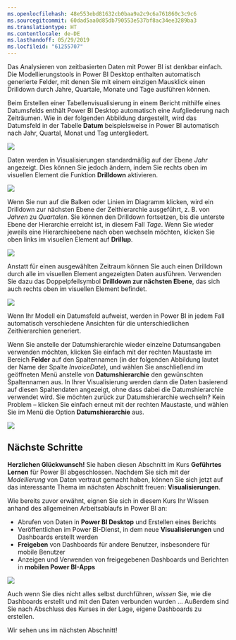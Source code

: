 ```yaml
---
ms.openlocfilehash: 48e553ebd81632cb0baa9a2c9c6a761860c3c9c6
ms.sourcegitcommit: 60dad5aa0d85db790553e537bf8ac34ee3289ba3
ms.translationtype: HT
ms.contentlocale: de-DE
ms.lasthandoff: 05/29/2019
ms.locfileid: "61255707"
---
```

Das Analysieren von zeitbasierten Daten mit Power BI ist denkbar einfach. Die Modellierungstools in Power BI Desktop enthalten automatisch generierte Felder, mit denen Sie mit einem einzigen Mausklick einen Drilldown durch Jahre, Quartale, Monate und Tage ausführen können.  

Beim Erstellen einer Tabellenvisualisierung in einem Bericht mithilfe eines Datumsfelds enthält Power BI Desktop automatisch eine Aufgliederung nach Zeiträumen. Wie in der folgenden Abbildung dargestellt, wird das Datumsfeld in der Tabelle **Datum** beispielsweise in Power BI automatisch nach Jahr, Quartal, Monat und Tag untergliedert.

![](media/2-6a-explore-time-based-data/2-6a_1.png)

Daten werden in Visualisierungen standardmäßig auf der Ebene *Jahr* angezeigt. Dies können Sie jedoch ändern, indem Sie rechts oben im visuellen Element die Funktion **Drilldown** aktivieren.

![](media/2-6a-explore-time-based-data/2-6a_2.png)

Wenn Sie nun auf die Balken oder Linien im Diagramm klicken, wird ein Drilldown zur nächsten Ebene der Zeithierarchie ausgeführt, z. B. von *Jahren* zu *Quartalen*. Sie können den Drilldown fortsetzen, bis die unterste Ebene der Hierarchie erreicht ist, in diesem Fall *Tage*. Wenn Sie wieder jeweils eine Hierarchieebene nach oben wechseln möchten, klicken Sie oben links im visuellen Element auf **Drillup**.

![](media/2-6a-explore-time-based-data/2-6a_3.png)

Anstatt für einen ausgewählten Zeitraum können Sie auch einen Drilldown durch alle im visuellen Element angezeigten Daten ausführen. Verwenden Sie dazu das Doppelpfeilsymbol **Drilldown zur nächsten Ebene**, das sich auch rechts oben im visuellen Element befindet.

![](media/2-6a-explore-time-based-data/2-6a_4.png)

Wenn Ihr Modell ein Datumsfeld aufweist, werden in Power BI in jedem Fall automatisch verschiedene Ansichten für die unterschiedlichen Zeithierarchien generiert.

Wenn Sie anstelle der Datumshierarchie wieder einzelne Datumsangaben verwenden möchten, klicken Sie einfach mit der rechten Maustaste im Bereich **Felder** auf den Spaltennamen (in der folgenden Abbildung lautet der Name der Spalte *InvoiceDate*), und wählen Sie anschließend im geöffneten Menü anstelle von **Datumshierarchie** den gewünschten Spaltennamen aus. In Ihrer Visualisierung werden dann die Daten basierend auf diesen Spaltendaten angezeigt, ohne dass dabei die Datumshierarchie verwendet wird. Sie möchten zurück zur Datumshierarchie wechseln? Kein Problem – klicken Sie einfach erneut mit der rechten Maustaste, und wählen Sie im Menü die Option **Datumshierarchie** aus.

![](media/2-6a-explore-time-based-data/2-6a_5.png)

## <a name="next-steps"></a>Nächste Schritte
**Herzlichen Glückwunsch!** Sie haben diesen Abschnitt im Kurs **Geführtes Lernen** für Power BI abgeschlossen. Nachdem Sie sich mit der *Modellierung* von Daten vertraut gemacht haben, können Sie sich jetzt auf das interessante Thema im nächsten Abschnitt freuen: **Visualisierungen**.

Wie bereits zuvor erwähnt, eignen Sie sich in diesem Kurs Ihr Wissen anhand des allgemeinen Arbeitsablaufs in Power BI an:

* Abrufen von Daten in **Power BI Desktop** und Erstellen eines Berichts
* Veröffentlichen im Power BI-Dienst, in dem neue **Visualisierungen** und Dashboards erstellt werden
* **Freigeben** von Dashboards für andere Benutzer, insbesondere für mobile Benutzer
* Anzeigen und Verwenden von freigegebenen Dashboards und Berichten in **mobilen Power BI-Apps**

![](media/2-6a-explore-time-based-data/c0a1_1.png)

Auch wenn Sie dies nicht alles selbst durchführen, *wissen* Sie, wie die Dashboards erstellt und mit den Daten verbunden wurden ... Außerdem sind Sie nach Abschluss des Kurses in der Lage, eigene Dashboards zu erstellen.

Wir sehen uns im nächsten Abschnitt!

